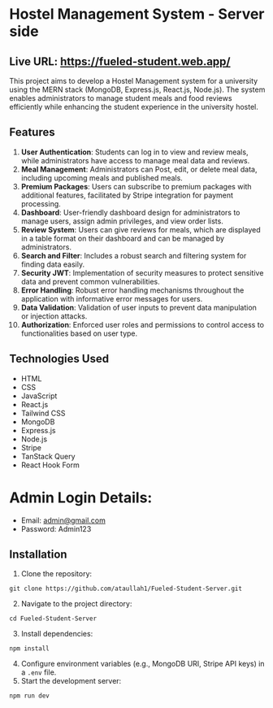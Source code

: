 # Hostel Management System - Server side

## Live URL: https://fueled-student.web.app/

This project aims to develop a Hostel Management system for a university using the MERN stack (MongoDB, Express.js, React.js, Node.js). The system enables administrators to manage student meals and food reviews efficiently while enhancing the student experience in the university hostel.

## Features

1. **User Authentication**: Students can log in to view and review meals, while administrators have access to manage meal data and reviews.
2. **Meal Management**: Administrators can Post, edit, or delete meal data, including upcoming meals and published meals.
3. **Premium Packages**: Users can subscribe to premium packages with additional features, facilitated by Stripe integration for payment processing.
4. **Dashboard**: User-friendly dashboard design for administrators to manage users, assign admin privileges, and view order lists.
5. **Review System**: Users can give reviews for meals, which are displayed in a table format on their dashboard and can be managed by administrators.
6. **Search and Filter**: Includes a robust search and filtering system for finding data easily.
7. **Security JWT**: Implementation of security measures to protect sensitive data and prevent common vulnerabilities.
8. **Error Handling**: Robust error handling mechanisms throughout the application with informative error messages for users.
9. **Data Validation**: Validation of user inputs to prevent data manipulation or injection attacks.
10. **Authorization**: Enforced user roles and permissions to control access to functionalities based on user type.

## Technologies Used

- HTML
- CSS
- JavaScript
- React.js
- Tailwind CSS
- MongoDB
- Express.js
- Node.js
- Stripe
- TanStack Query
- React Hook Form

# Admin Login Details:

- Email: admin@gmail.com
- Password: Admin123

## Installation

1. Clone the repository:

```
git clone https://github.com/ataullah1/Fueled-Student-Server.git
```

2. Navigate to the project directory:

```
cd Fueled-Student-Server
```

3. Install dependencies:

```
npm install
```

4. Configure environment variables (e.g., MongoDB URI, Stripe API keys) in a `.env` file.
5. Start the development server:

```
npm run dev
```
